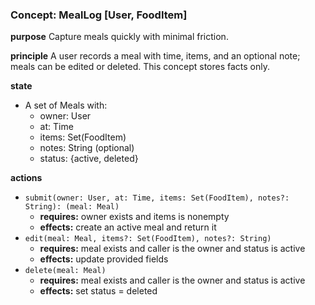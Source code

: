 ### Concept: MealLog [User, FoodItem]

**purpose** Capture meals quickly with minimal friction.

**principle** A user records a meal with time, items, and an optional note; meals can be edited or deleted. This concept stores facts only.

**state**

- A set of Meals with:
    - owner: User
    - at: Time
    - items: Set(FoodItem)
    - notes: String (optional)
    - status: {active, deleted}

**actions**

- `submit(owner: User, at: Time, items: Set(FoodItem), notes?: String): (meal: Meal)`
    - **requires:** owner exists and items is nonempty
    - **effects:** create an active meal and return it
- `edit(meal: Meal, items?: Set(FoodItem), notes?: String)`
    - **requires:** meal exists and caller is the owner and status is active
    - **effects:** update provided fields
- `delete(meal: Meal)`
    - **requires:** meal exists and caller is the owner and status is active
    - **effects:** set status = deleted

